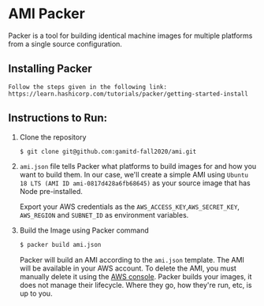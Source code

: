 # AMI Packer

Packer is a tool for building identical machine images for multiple platforms from a single source configuration.

## Installing Packer

    Follow the steps given in the following link:
    https://learn.hashicorp.com/tutorials/packer/getting-started-install

## Instructions to Run:

1. Clone the repository

    ```sh
    $ git clone git@github.com:gamitd-fall2020/ami.git
    ```

2. `ami.json` file tells Packer what platforms to build images for and how you want to build them. In our
    case, we'll create a simple AMI using `Ubuntu 18 LTS (AMI ID ami-0817d428a6fb68645)` as your source image that has Node pre-installed.

    Export your AWS credentials as the `AWS_ACCESS_KEY`,`AWS_SECRET_KEY`, `AWS_REGION` and `SUBNET_ID` as environment variables.

3. Build the Image using Packer command 

    ```sh
    $ packer build ami.json
    ```

    Packer will build an AMI according to the `ami.json` template. The AMI will be available in your AWS account. To delete the AMI, you must manually delete it using the [AWS console](https://console.aws.amazon.com/). Packer builds your images, it does not manage their lifecycle. Where they go, how they're run, etc, is up to you.
